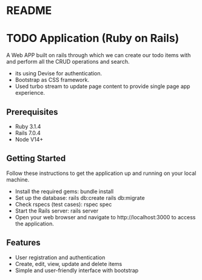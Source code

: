 # README

TODO Application (Ruby on Rails)
===========================
A Web APP built on rails through which we can create our todo items with and perform all the CRUD operations and search. 
- its using Devise for authentication.
- Bootstrap as CSS framework.
- Used turbo stream to update page content to provide single page app experience.

Prerequisites
-------------
- Ruby 3.1.4
- Rails 7.0.4
- Node V14+

Getting Started
---------------
Follow these instructions to get the application up and running on your local machine.

- Install the required gems:
   bundle install
- Set up the database:
   rails db:create
   rails db:migrate
- Check rspecs (test cases):
   rspec spec
- Start the Rails server:
   rails server
- Open your web browser and navigate to http://localhost:3000 to access the application.

Features
--------
- User registration and authentication
- Create, edit, view, update and delete items
- Simple and user-friendly interface with bootstrap
